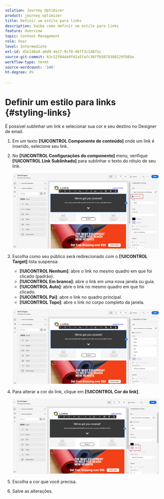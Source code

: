 ```yaml
---
solution: Journey Optimizer
product: journey optimizer
title: Definir um estilo para links
description: Saiba como definir um estilo para links
feature: Overview
topic: Content Management
role: User
level: Intermediate
exl-id: d5e148a8-a6d9-4e17-9cf0-46ff3c14871c
source-git-commit: 63c52f04da9fd1a5fafc36ffb5079380229f885e
workflow-type: tm+mt
source-wordcount: '146'
ht-degree: 8%

---
```


# Definir um estilo para links {#styling-links}

É possível sublinhar um link e selecionar sua cor e seu destino no Designer de email.

1. Em um texto **[!UICONTROL Componente de conteúdo]** onde um link é inserido, selecione seu link.

1. No **[!UICONTROL Configurações do componente]** menu, verifique **[!UICONTROL Link Sublinhado]** para sublinhar o texto do rótulo de seu link.

   ![](assets/link_1.png)

1. Escolha como seu público será redirecionado com o **[!UICONTROL Target]** lista suspensa:

   * **[!UICONTROL Nenhum]**: abre o link no mesmo quadro em que foi clicado (padrão).
   * **[!UICONTROL Em branco]**: abre o link em uma nova janela ou guia.
   * **[!UICONTROL Auto]**: abre o link no mesmo quadro em que foi clicado.
   * **[!UICONTROL Pai]**: abre o link no quadro principal.
   * **[!UICONTROL Topo]**: abre o link no corpo completo da janela.

   ![](assets/link_2.png)

1. Para alterar a cor do link, clique em **[!UICONTROL Cor do link]**.

   ![](assets/link_3.png)

1. Escolha a cor que você precisa.

1. Salve as alterações.
